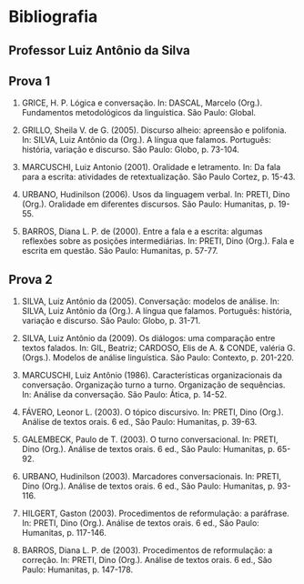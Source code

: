 Bibliografia
============

Professor Luiz Antônio da Silva
-------------------------------

Prova 1
-------

1. GRICE, H. P. Lógica e conversação. In: DASCAL, Marcelo (Org.). Fundamentos metodológicos da linguística. São Paulo: Global.

2. GRILLO, Sheila V. de G. (2005). Discurso alheio: apreensão e polifonia. In: SILVA, Luiz Antônio da (Org.). A língua que falamos. Português: história, variação e discurso. São Paulo: Globo, p. 73-104.

3. MARCUSCHI, Luiz Antonio (2001). Oralidade e letramento. In: Da fala para a escrita: atividades de retextualização. São Paulo Cortez, p. 15-43.

4. URBANO, Hudinilson (2006). Usos da linguagem verbal. In: PRETI, Dino (Org.). Oralidade em diferentes discursos. São Paulo: Humanitas, p. 19-55.

5. BARROS, Diana L. P. de (2000). Entre a fala e a escrita: algumas reflexões sobre as posições intermediárias. In: PRETI, Dino (Org.). Fala e escrita em questão. São Paulo: Humanitas, p. 57-77.


Prova 2
-------

1. SILVA, Luiz Antônio da (2005). Conversação: modelos de análise. In: SILVA, Luiz Antônio da (Org.). A língua que falamos. Português: história, variação e discurso. São Paulo: Globo, p. 31-71.

2. SILVA, Luiz Antônio da (2009). Os diálogos: uma comparação entre textos falados. In: GIL, Beatriz; CARDOSO, Elis de A. & CONDE, valéria G. (Orgs.). Modelos de análise linguística. São Paulo: Contexto, p. 201-220.

3. MARCUSCHI, Luiz Antônio (1986). Características organizacionais da conversação. Organização turno a turno. Organização de sequências. In: Análise da conversação. São Paulo: Ática, p. 14-52.

4. FÁVERO, Leonor L. (2003). O tópico discursivo. In: PRETI, Dino (Org.). Análise de textos orais. 6 ed., São Paulo: Humanitas, p. 39-63.

5. GALEMBECK, Paulo de T. (2003). O turno conversacional. In: PRETI, Dino (Org.). Análise de textos orais. 6 ed., São Paulo: Humanitas, p. 65-92.

6. URBANO, Hudinilson (2003). Marcadores conversacionais. In: PRETI, Dino (Org.). Análise de textos orais. 6 ed., São Paulo: Humanitas, p. 93-116.

7. HILGERT, Gaston (2003). Procedimentos de reformulação: a paráfrase. In: PRETI, Dino (Org.). Análise de textos orais. 6 ed., São Paulo: Humanitas, p. 117-146.

8. BARROS, Diana L. P. de (2003). Procedimentos de reformulação: a correção. In: PRETI, Dino (Org.). Análise de textos orais. 6 ed., São Paulo: Humanitas, p. 147-178.
